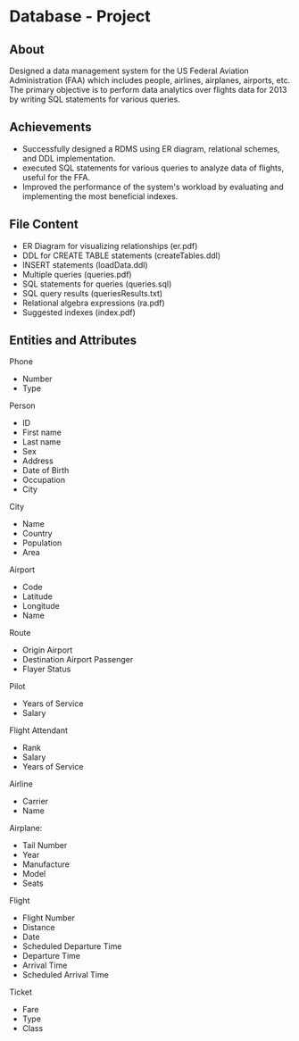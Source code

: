 # Database - Project

## About 

Designed a data management system for the US Federal Aviation Administration (FAA) which includes people, airlines, airplanes, airports, etc. The primary objective is to perform data analytics over flights data for 2013 by writing SQL statements for various queries.

## Achievements 
- Successfully designed a RDMS using ER diagram, relational schemes, and DDL implementation.
- executed SQL statements for various queries to analyze data of flights, useful for the FFA.
- Improved the performance of the system's workload by evaluating and implementing the most beneficial indexes.

## File Content

- ER Diagram for visualizing relationships (er.pdf)
- DDL for CREATE TABLE statements (createTables.ddl)
- INSERT statements (loadData.ddl)
- Multiple queries (queries.pdf)
- SQL statements for queries (queries.sql)
- SQL query results (queriesResults.txt)
- Relational algebra expressions (ra.pdf) 
- Suggested indexes (index.pdf)

## Entities and Attributes

Phone 
- Number 
- Type 

Person 
- ID
- First name 
- Last name
- Sex
- Address
- Date of Birth
- Occupation 
- City 

City
- Name
- Country 
- Population 
- Area

Airport 
- Code 
- Latitude
- Longitude
- Name

Route
- Origin Airport 
- Destination Airport 
Passenger 
- Flayer Status

Pilot
- Years of Service 
- Salary 

Flight Attendant 
- Rank
- Salary
- Years of Service 

Airline 
- Carrier 
- Name

Airplane: 
- Tail Number 
- Year
- Manufacture
- Model
- Seats 

Flight 
- Flight Number 
- Distance 
- Date
- Scheduled Departure Time 
- Departure Time
- Arrival Time
- Scheduled Arrival Time

Ticket 
- Fare 
- Type 
- Class 